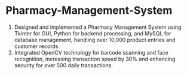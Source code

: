 # Pharmacy-Management-System

1. Designed and implemented a Pharmacy Management System using Tkinter for GUI, Python for backend
processing, and MySQL for database management, handling over 10,000 product entries and customer records.
2. Integrated OpenCV technology for barcode scanning and face recognition, increasing transaction speed by 30% and
enhancing security for over 500 daily transactions.
